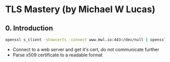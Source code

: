 # TLS Mastery (by Michael W Lucas)

## 0. Introduction

```bash
openssl s_client -showcerts -connect www.mwl.io:443</dev/null | openssl x509 -text -noout
```

- Connect to a web server and get it's cert, do not communicate further
- Parse x509 certificate to a readable format
